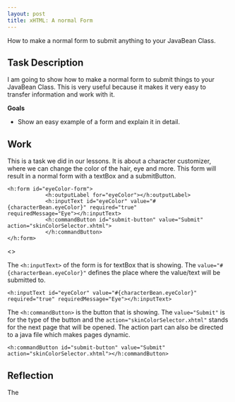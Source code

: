 ```yaml
---
layout: post
title: xHTML: A normal Form
---
```


How to make a normal form to submit anything to your JavaBean Class.

## Task Description

I am going to show how to make a normal form to submit things to your JavaBean Class. This is very useful because it makes it very easy to transfer information and work with it.



**Goals**

- Show an easy example of a form and explain it in detail.



## Work

This is a task we did in our lessons. It is about a character customizer, where we can change the color of the hair, eye and more. This form will result in a normal form with a textBox and a submitButton.

```xhtml
<h:form id="eyeColor-form">
            <h:outputLabel for="eyeColor"></h:outputLabel>
            <h:inputText id="eyeColor" value="#{characterBean.eyeColor}" required="true" 									requiredMessage="Eye"></h:inputText>
            <h:commandButton id="submit-button" value="Submit" action="skinColorSelector.xhtml">	
    		</h:commandButton>
</h:form>
```

<<PICTURE>>



The `<h:inputText>` of the form is for textBox that is showing. The `value="#{characterBean.eyeColor}"` defines the place where the value/text will be submitted to.

```xhtml
<h:inputText id="eyeColor" value="#{characterBean.eyeColor}" required="true" requiredMessage="Eye"></h:inputText>
```



The `<h:commandButton>` is the button that is showing. The `value="Submit"` is for the type of the button and the `action="skinColorSelector.xhtml"` stands for the next page that will be opened. The action part can also be directed to a java file which makes pages dynamic.

```xhtml
<h:commandButton id="submit-button" value="Submit" action="skinColorSelector.xhtml"></h:commandButton>
```



## Reflection

The 
